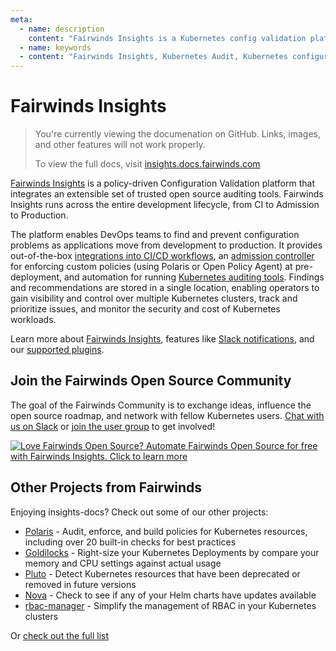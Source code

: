 ```yaml
---
meta:
  - name: description
    content: "Fairwinds Insights is a Kubernetes config validation platform. View the documentation on how to install and learn about features and supported plugins."
  - name: keywords
  - content: "Fairwinds Insights, Kubernetes Audit, Kubernetes configuration validation"
---
```

# Fairwinds Insights
<blockquote class="github-only">
<p>
You're currently viewing the documenation on GitHub. Links, images,
and other features will not work properly.
</p>
<p>
To view the full docs, visit
<a href="http://insights.docs.fairwinds.com">insights.docs.fairwinds.com</a>
</p>
</blockquote>

[Fairwinds Insights](https://fairwinds.com/insights) is a policy-driven Configuration Validation platform
that integrates an extensible set of trusted open source auditing tools.
Fairwinds Insights runs across the entire development lifecycle, from CI to Admission to Production.

The platform enables DevOps teams to find and prevent configuration problems as applications move
from development to production. It provides out-of-the-box
[integrations into CI/CD workflows](features/infrastructure-as-code-scanning),
an [admission controller](features/admission-controller)
for enforcing custom policies (using Polaris or Open Policy Agent) at pre-deployment,
and automation for running
[Kubernetes auditing tools](features/in-cluster-scanning).
Findings and recommendations are stored in a single location, enabling operators to gain visibility
and control over multiple Kubernetes clusters, track and prioritize issues,
and monitor the security and cost of Kubernetes workloads.

Learn more about
[Fairwinds Insights](https://insights.docs.fairwinds.com),
features like [Slack notifications](features/integrations/#slack),
and our [supported plugins](technical-details/reports/polaris).

<!-- Begin boilerplate -->
## Join the Fairwinds Open Source Community

The goal of the Fairwinds Community is to exchange ideas, influence the open source roadmap,
and network with fellow Kubernetes users.
[Chat with us on Slack](https://join.slack.com/t/fairwindscommunity/shared_invite/zt-e3c6vj4l-3lIH6dvKqzWII5fSSFDi1g)
or
[join the user group](https://www.fairwinds.com/open-source-software-user-group) to get involved!

<a href="https://insights.fairwinds.com/auth/register/">
  <img src="https://www.fairwinds.com/hubfs/Doc_Banners/Fairwinds_OSS_User_Group_740x125_v6.png"
  alt="Love Fairwinds Open Source? Automate Fairwinds Open Source for free with Fairwinds Insights. Click to learn more" />
</a>

## Other Projects from Fairwinds

Enjoying insights-docs? Check out some of our other projects:
* [Polaris](https://github.com/FairwindsOps/Polaris) - Audit, enforce, and build policies for Kubernetes resources, including over 20 built-in checks for best practices
* [Goldilocks](https://github.com/FairwindsOps/Goldilocks) - Right-size your Kubernetes Deployments by compare your memory and CPU settings against actual usage
* [Pluto](https://github.com/FairwindsOps/Pluto) - Detect Kubernetes resources that have been deprecated or removed in future versions
* [Nova](https://github.com/FairwindsOps/Nova) - Check to see if any of your Helm charts have updates available
* [rbac-manager](https://github.com/FairwindsOps/rbac-manager) - Simplify the management of RBAC in your Kubernetes clusters

Or [check out the full list](https://www.fairwinds.com/open-source-software?utm_source=insights-docs&utm_medium=insights-docs&utm_campaign=insights-docs)
